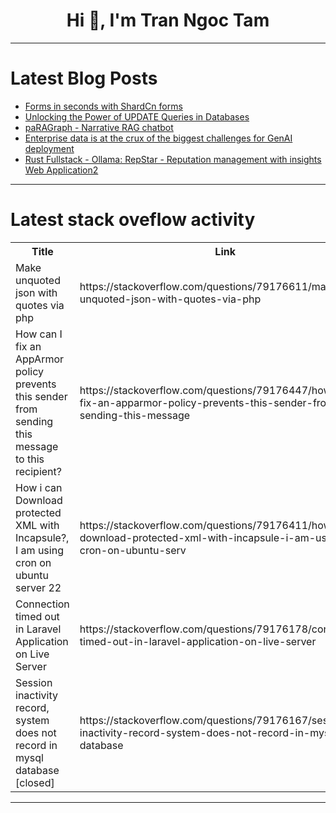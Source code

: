 <h1 align="center">Hi 👋, I'm Tran Ngoc Tam</h1>

---

# Latest Blog Posts 
<!-- BLOG-POST-LIST:START -->
- [Forms in seconds with ShardCn forms](https://dev.to/giuliano1993/forms-in-seconds-with-shardcn-forms-4hf6)
- [Unlocking the Power of UPDATE Queries in Databases](https://dev.to/dbvismarketing/unlocking-the-power-of-update-queries-in-databases-23ng)
- [paRAGraph - Narrative RAG chatbot](https://dev.to/greyh_/paragraph-narrative-rag-chatbot-4ib)
- [Enterprise data is at the crux of the biggest challenges for GenAI deployment](https://dev.to/iriszarecki/enterprise-data-is-at-the-crux-of-the-biggest-challenges-for-genai-deployment-2dkf)
- [Rust Fullstack - Ollama: RepStar - Reputation management with insights Web Application2](https://dev.to/kuhiepmr/rust-fullstack-ollama-repstar-reputation-management-with-insights-web-application-4280)
<!-- BLOG-POST-LIST:END -->

---

# Latest stack oveflow activity
<table>
  <tr><th>Title</th><th>Link</th></tr>
  <!-- STACKOVERFLOW:START --><tr><td>Make unquoted json with quotes via php</td><td>https://stackoverflow.com/questions/79176611/make-unquoted-json-with-quotes-via-php</td></tr><tr><td>How can I fix an AppArmor policy prevents this sender from sending this message to this recipient?</td><td>https://stackoverflow.com/questions/79176447/how-can-i-fix-an-apparmor-policy-prevents-this-sender-from-sending-this-message</td></tr><tr><td>How i can Download protected XML with Incapsule?, I am using cron on ubuntu server 22</td><td>https://stackoverflow.com/questions/79176411/how-i-can-download-protected-xml-with-incapsule-i-am-using-cron-on-ubuntu-serv</td></tr><tr><td>Connection timed out in Laravel Application on Live Server</td><td>https://stackoverflow.com/questions/79176178/connection-timed-out-in-laravel-application-on-live-server</td></tr><tr><td>Session inactivity record, system does not record in mysql database [closed]</td><td>https://stackoverflow.com/questions/79176167/session-inactivity-record-system-does-not-record-in-mysql-database</td></tr><!-- STACKOVERFLOW:END -->
</table>

---


